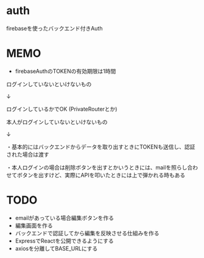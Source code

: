# auth
firebaseを使ったバックエンド付きAuth

# MEMO

- firebaseAuthのTOKENの有効期限は1時間

ログインしていないといけないもの

↓

ログインしているかでOK
(PrivateRouterとか)


本人がログインしていないといけないもの

↓

・基本的にはバックエンドからデータを取り出すときにTOKENも送信し、認証された場合は渡す

・本人ログインの場合は削除ボタンを出すとかいうときには、mailを照らし合わせてボタンを出すけど、実際にAPIを叩いたときには上で弾かれる時もある

# TODO

- emailがあっている場合編集ボタンを作る
- 編集画面を作る
- バックエンドで認証してから編集を反映させる仕組みを作る
- ExpressでReactを公開できるようにする
- axiosを分離してBASE_URLにする